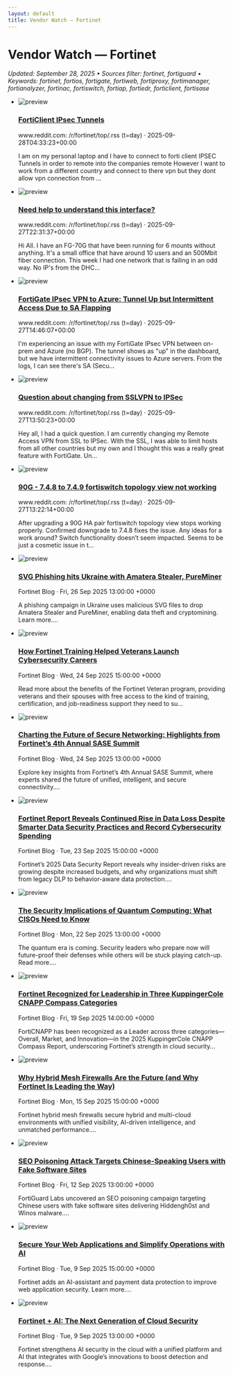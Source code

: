 ```yaml
---
layout: default
title: Vendor Watch — Fortinet
---
```


<link rel="stylesheet" href="{{ '/assets/css/cards.css' | relative_url }}">

# Vendor Watch — Fortinet

_Updated: September 28, 2025 • Sources filter: fortinet, fortiguard • Keywords: fortinet, fortios, fortigate, fortiweb, fortiproxy, fortimanager, fortianalyzer, fortinac, fortiswitch, fortiap, fortiedr, forticlient, fortisase_

<ul class="cards">
<li class="card">
  <img src="https://icons.duckduckgo.com/ip3/www.reddit.com.ico" alt="preview">
  <div>
    <h3><a href="https://www.reddit.com/r/fortinet/comments/1nsfb3k/forticlient_ipsec_tunnels/" target="_blank" rel="noopener">FortiClient IPsec Tunnels</a></h3>
    <div class="meta">www.reddit.com: /r/fortinet/top/.rss (t=day) · 2025-09-28T04:33:23+00:00</div>
    <p>I am on my personal laptop and I have to connect to forti client IPSEC Tunnels in order to remote into the companies remote However I want to work from a different country and connect to there vpn but they dont allow vpn connection from ...</p>
  </div>
</li>
<li class="card">
  <img src="https://icons.duckduckgo.com/ip3/www.reddit.com.ico" alt="preview">
  <div>
    <h3><a href="https://www.reddit.com/r/fortinet/comments/1ns8ahn/need_help_to_understand_this_interface/" target="_blank" rel="noopener">Need help to understand this interface?</a></h3>
    <div class="meta">www.reddit.com: /r/fortinet/top/.rss (t=day) · 2025-09-27T22:31:37+00:00</div>
    <p>Hi All. I have an FG-70G that have been running for 6 mounts without anything. It&#x27;s a small office that have around 10 users and an 500Mbit fiber connection. This week I had one network that is failing in an odd way. No IP&#x27;s from the DHC...</p>
  </div>
</li>
<li class="card">
  <img src="https://icons.duckduckgo.com/ip3/www.reddit.com.ico" alt="preview">
  <div>
    <h3><a href="https://www.reddit.com/r/fortinet/comments/1nrx1ur/fortigate_ipsec_vpn_to_azure_tunnel_up_but/" target="_blank" rel="noopener">FortiGate IPsec VPN to Azure: Tunnel Up but Intermittent Access Due to SA Flapping</a></h3>
    <div class="meta">www.reddit.com: /r/fortinet/top/.rss (t=day) · 2025-09-27T14:46:07+00:00</div>
    <p>I&#x27;m experiencing an issue with my FortiGate IPsec VPN between on-prem and Azure (no BGP). The tunnel shows as &quot;up&quot; in the dashboard, but we have intermittent connectivity issues to Azure servers. From the logs, I can see there&#x27;s SA (Secu...</p>
  </div>
</li>
<li class="card">
  <img src="https://a.thumbs.redditmedia.com/3dDyNDFscCOhtAkTrHPtsX11HpGGFY7PJ6t5DxWwfU0.jpg" alt="preview">
  <div>
    <h3><a href="https://www.reddit.com/r/fortinet/comments/1nrvr0u/question_about_changing_from_sslvpn_to_ipsec/" target="_blank" rel="noopener">Question about changing from SSLVPN to IPSec</a></h3>
    <div class="meta">www.reddit.com: /r/fortinet/top/.rss (t=day) · 2025-09-27T13:50:23+00:00</div>
    <p>Hey all, I had a quick question. I am currently changing my Remote Access VPN from SSL to IPSec. With the SSL, I was able to limit hosts from all other countries but my own and I thought this was a really great feature with FortiGate. Un...</p>
  </div>
</li>
<li class="card">
  <img src="https://b.thumbs.redditmedia.com/XOQVa_dZiPW4L6GWmvhWz87geJKNL_iCasfx6rsaozs.jpg" alt="preview">
  <div>
    <h3><a href="https://www.reddit.com/r/fortinet/comments/1nrv4gn/90g_748_to_749_fortiswitch_topology_view_not/" target="_blank" rel="noopener">90G - 7.4.8 to 7.4.9 fortiswitch topology view not working</a></h3>
    <div class="meta">www.reddit.com: /r/fortinet/top/.rss (t=day) · 2025-09-27T13:22:14+00:00</div>
    <p>After upgrading a 90G HA pair fortiswitch topology view stops working properly. Confirmed downgrade to 7.4.8 fixes the issue. Any ideas for a work around? Switch functionality doesn’t seem impacted. Seems to be just a cosmetic issue in t...</p>
  </div>
</li>
<li class="card">
  <img src="https://feeds.fortinet.com/content/dam/fortinet-blog/fortinet-logo-white.svg" alt="preview">
  <div>
    <h3><a href="https://feeds.fortinet.com/~/925395818/0/fortinet/blogs~SVG-Phishing-hits-Ukraine-with-Amatera-Stealer-PureMiner" target="_blank" rel="noopener">SVG Phishing hits Ukraine with Amatera Stealer, PureMiner</a></h3>
    <div class="meta">Fortinet Blog · Fri, 26 Sep 2025 13:00:00 +0000</div>
    <p>A phishing campaign in Ukraine uses malicious SVG files to drop Amatera Stealer and PureMiner, enabling data theft and cryptomining. Learn more.…</p>
  </div>
</li>
<li class="card">
  <img src="https://feeds.fortinet.com/content/dam/fortinet-blog/fortinet-logo-white.svg" alt="preview">
  <div>
    <h3><a href="https://feeds.fortinet.com/~/925302611/0/fortinet/blogs~How-Fortinet-Training-Helped-Veterans-Launch-Cybersecurity-Careers" target="_blank" rel="noopener">How Fortinet Training Helped Veterans Launch Cybersecurity Careers</a></h3>
    <div class="meta">Fortinet Blog · Wed, 24 Sep 2025 15:00:00 +0000</div>
    <p>Read more about the benefits of the Fortinet Veteran program, providing veterans and their spouses with free access to the kind of training, certification, and job-readiness support they need to su…</p>
  </div>
</li>
<li class="card">
  <img src="https://feeds.fortinet.com/content/dam/fortinet-blog/fortinet-logo-white.svg" alt="preview">
  <div>
    <h3><a href="https://feeds.fortinet.com/~/925294313/0/fortinet/blogs~Charting-the-Future-of-Secure-Networking-Highlights-from-Fortinet%e2%80%99s-th-Annual-SASE-Summit" target="_blank" rel="noopener">Charting the Future of Secure Networking: Highlights from Fortinet’s 4th Annual SASE Summit</a></h3>
    <div class="meta">Fortinet Blog · Wed, 24 Sep 2025 13:00:00 +0000</div>
    <p>Explore key insights from Fortinet’s 4th Annual SASE Summit, where experts shared the future of unified, intelligent, and secure connectivity.…</p>
  </div>
</li>
<li class="card">
  <img src="https://feeds.fortinet.com/content/dam/fortinet-blog/fortinet-logo-white.svg" alt="preview">
  <div>
    <h3><a href="https://feeds.fortinet.com/~/925253414/0/fortinet/blogs~Fortinet-Report-Reveals-Continued-Rise-in-Data-Loss-Despite-Smarter-Data-Security-Practices-and-Record-Cybersecurity-Spending" target="_blank" rel="noopener">Fortinet Report Reveals Continued Rise in Data Loss Despite Smarter Data Security Practices and Record Cybersecurity Spending</a></h3>
    <div class="meta">Fortinet Blog · Tue, 23 Sep 2025 15:00:00 +0000</div>
    <p>Fortinet’s 2025 Data Security Report reveals why insider-driven risks are growing despite increased budgets, and why organizations must shift from legacy DLP to behavior-aware data protection.…</p>
  </div>
</li>
<li class="card">
  <img src="https://feeds.fortinet.com/content/dam/fortinet-blog/fortinet-logo-white.svg" alt="preview">
  <div>
    <h3><a href="https://feeds.fortinet.com/~/925193354/0/fortinet/blogs~The-Security-Implications-of-Quantum-Computing-What-CISOs-Need-to-Know" target="_blank" rel="noopener">The Security Implications of Quantum Computing: What CISOs Need to Know</a></h3>
    <div class="meta">Fortinet Blog · Mon, 22 Sep 2025 13:00:00 +0000</div>
    <p>The quantum era is coming. Security leaders who prepare now will future-proof their defenses while others will be stuck playing catch-up. Read more.…</p>
  </div>
</li>
<li class="card">
  <img src="https://feeds.fortinet.com/content/dam/fortinet-blog/fortinet-logo-white.svg" alt="preview">
  <div>
    <h3><a href="https://feeds.fortinet.com/~/925073666/0/fortinet/blogs~Fortinet-Recognized-for-Leadership-in-Three-KuppingerCole-CNAPP-Compass-Categories" target="_blank" rel="noopener">Fortinet Recognized for Leadership in Three KuppingerCole CNAPP Compass Categories</a></h3>
    <div class="meta">Fortinet Blog · Fri, 19 Sep 2025 14:00:00 +0000</div>
    <p>FortiCNAPP has been recognized as a Leader across three categories—Overall, Market, and Innovation—in the 2025 KuppingerCole CNAPP Compass Report, underscoring Fortinet’s strength in cloud security…</p>
  </div>
</li>
<li class="card">
  <img src="https://feeds.fortinet.com/content/dam/fortinet-blog/fortinet-logo-white.svg" alt="preview">
  <div>
    <h3><a href="https://feeds.fortinet.com/~/924856310/0/fortinet/blogs~Why-Hybrid-Mesh-Firewalls-Are-the-Future-and-Why-Fortinet-Is-Leading-the-Way" target="_blank" rel="noopener">Why Hybrid Mesh Firewalls Are the Future (and Why Fortinet Is Leading the Way)</a></h3>
    <div class="meta">Fortinet Blog · Mon, 15 Sep 2025 15:00:00 +0000</div>
    <p>Fortinet hybrid mesh firewalls secure hybrid and multi-cloud environments with unified visibility, AI-driven intelligence, and unmatched performance.…</p>
  </div>
</li>
<li class="card">
  <img src="https://feeds.fortinet.com/content/dam/fortinet-blog/fortinet-logo-white.svg" alt="preview">
  <div>
    <h3><a href="https://feeds.fortinet.com/~/924720758/0/fortinet/blogs~SEO-Poisoning-Attack-Targets-ChineseSpeaking-Users-with-Fake-Software-Sites" target="_blank" rel="noopener">SEO Poisoning Attack Targets Chinese-Speaking Users with Fake Software Sites</a></h3>
    <div class="meta">Fortinet Blog · Fri, 12 Sep 2025 13:00:00 +0000</div>
    <p>FortiGuard Labs uncovered an SEO poisoning campaign targeting Chinese users with fake software sites delivering Hiddengh0st and Winos malware.…</p>
  </div>
</li>
<li class="card">
  <img src="https://feeds.fortinet.com/content/dam/fortinet-blog/fortinet-logo-white.svg" alt="preview">
  <div>
    <h3><a href="https://feeds.fortinet.com/~/924582716/0/fortinet/blogs~Secure-Your-Web-Applications-and-Simplify-Operations-with-AI" target="_blank" rel="noopener">Secure Your Web Applications and Simplify Operations with AI</a></h3>
    <div class="meta">Fortinet Blog · Tue, 9 Sep 2025 15:00:00 +0000</div>
    <p>Fortinet adds an AI-assistant and payment data protection to improve web application security. Learn more.…</p>
  </div>
</li>
<li class="card">
  <img src="https://feeds.fortinet.com/content/dam/fortinet-blog/fortinet-logo-white.svg" alt="preview">
  <div>
    <h3><a href="https://feeds.fortinet.com/~/924574256/0/fortinet/blogs~Fortinet-AI-The-Next-Generation-of-Cloud-Security" target="_blank" rel="noopener">Fortinet + AI: The Next Generation of Cloud Security</a></h3>
    <div class="meta">Fortinet Blog · Tue, 9 Sep 2025 13:00:00 +0000</div>
    <p>Fortinet strengthens AI security in the cloud with a unified platform and AI that integrates with Google’s innovations to boost detection and response.…</p>
  </div>
</li>
</ul>
